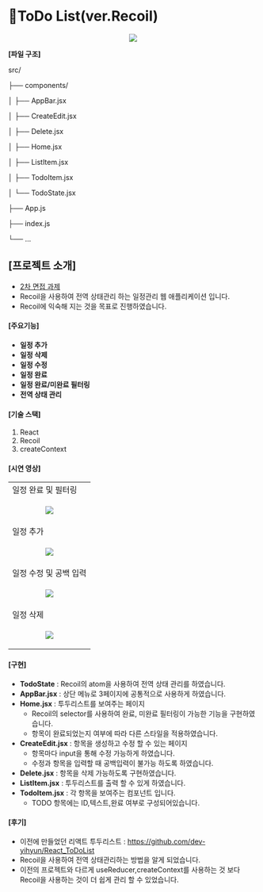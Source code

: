# 🧾ToDo List(ver.Recoil)

<p align="center">
  <img src="https://github.com/user-attachments/assets/3b0f1231-dea8-4de9-868d-84bc5eaf6370">
</p>

**[파일 구조]**

src/

├── components/

│   ├── AppBar.jsx

│   ├── CreateEdit.jsx

│   ├── Delete.jsx

│   ├── Home.jsx

│   ├── ListItem.jsx

│   ├── TodoItem.jsx

│   └── TodoState.jsx

├── App.js

├── index.js

└── ...


## [프로젝트 소개]
- <u>2차 면접 과제</u>
- Recoil을 사용하여 전역 상태관리 하는 일정관리 웹 애플리케이션 입니다.
- Recoil에 익숙해 지는 것을 목표로 진행하였습니다.

#### [주요기능]
- **일정 추가**
- **일정 삭제**
- **일정 수정**
- **일정 완료**
- **일정 완료/미완료 필터링**
- **전역 상태 관리**

#### [기술 스택]
1. React
2. Recoil
3. createContext

#### [시연 영상]

<table>
  <tr>
    <td>일정 완료 및 필터링</td>
  </tr>
  <tr>
    <td>
      <p align="center">
        <img src="https://github.com/user-attachments/assets/eac661db-0038-4662-8e81-38d9b14125e0">
      </p>
    </td>
  </tr>
  <tr>
    <td>일정 추가</td>
  </tr>
  <tr>
  <td>
    <p align="center">
      <img src="https://github.com/user-attachments/assets/c6dd108a-2608-4687-a1f8-c717378d44c1">
    </p>
  </td>
  </tr>
  <tr>
    <td>일정 수정 및 공백 입력</td>
  </tr>
  <tr>
  <td>
    <p align="center">
      <img src="https://github.com/user-attachments/assets/3f81a9eb-f6dd-42d1-a1a9-e2214ebefefa">
    </p>
  </td>
  </tr>
  <tr>
    <td>일정 삭제</td>
  </tr>
  <tr>
  <td>
    <p align="center">
      <img src="https://github.com/user-attachments/assets/7f77867f-6bcb-4d4e-a21a-e7ef7751509d">
    </p>
  </td>
  </tr>
</table>


#### [구현]
- **TodoState** : Recoil의 atom을 사용하여 전역 상태 관리를 하였습니다.
- **AppBar.jsx** : 상단 메뉴로 3페이지에 공통적으로 사용하게 하였습니다.
- **Home.jsx** : 투두리스트를 보여주는 페이지
  - Recoil의 selector를 사용하여 완료, 미완료 필터링이 가능한 기능을 구현하였습니다.
  - 항목이 완료되었는지 여부에 따라 다른 스타일을 적용하였습니다.
- **CreateEdit.jsx** : 항목을 생성하고 수정 할 수 있는 페이지
  - 항목마다 input을 통해 수정 가능하게 하였습니다.
  - 수정과 항목을 입력할 때 공백입력이 불가능 하도록 하였습니다.
- **Delete.jsx** : 항목을 삭제 가능하도록 구현하였습니다.
- **ListItem.jsx** : 투두리스트를 출력 할 수 있게 하였습니다.
- **TodoItem.jsx** : 각 항목을 보여주는 컴포넌트 입니다.
  - TODO 항목에는 ID,텍스트,완료 여부로 구성되어있습니다.


#### [후기]
- 이전에 만들었던 리액트 투두리스트 : https://github.com/dev-yihyun/React_ToDoList
- Recoil을 사용하여 전역 상태관리하는 방법을 알게 되었습니다.
- 이전의 프로젝트와 다르게 useReducer,createContext를 사용하는 것 보다 Recoil을 사용하는 것이 더 쉽게 관리 할 수 있었습니다.
